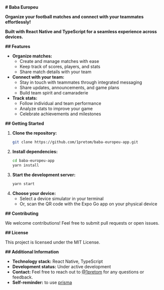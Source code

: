  **# Baba Europeu**

**Organize your football matches and connect with your teammates effortlessly!**

**Built with React Native and TypeScript for a seamless experience across devices.**

**## Features**

* **Organize matches:**
    * Create and manage matches with ease
    * Keep track of scores, players, and stats
    * Share match details with your team
* **Connect with your team:**
    * Stay in touch with teammates through integrated messaging
    * Share updates, announcements, and game plans
    * Build team spirit and camaraderie
* **Track stats:**
    * Follow individual and team performance
    * Analyze stats to improve your game
    * Celebrate achievements and milestones

**## Getting Started**

1. **Clone the repository:**
   ```bash
   git clone https://github.com/1pretom/baba-europeu-app.git
   ```
2. **Install dependencies:**
   ```bash
   cd baba-europeu-app
   yarn install
   ```
3. **Start the development server:**
   ```bash
   yarn start
   ```
4. **Choose your device:**
   - Select a device simulator in your terminal
   - Or, scan the QR code with the Expo Go app on your physical device

**## Contributing**

We welcome contributions! Feel free to submit pull requests or open issues.

**## License**

This project is licensed under the MIT License.

**## Additional Information**


- **Technology stack:** React Native, TypeScript
- **Development status:** Under active development
- **Contact:** Feel free to reach out to [@1pretom](https://github.com/1pretom) for any questions or feedback.
- **Self-reminder:** to use [prisma](https://www.prisma.io/docs)